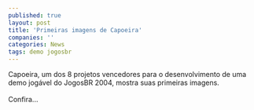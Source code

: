 ```yaml
---
published: true
layout: post
title: 'Primeiras imagens de Capoeira'
companies: ''
categories: News
tags: demo jogosbr
---
```

Capoeira, um dos 8 projetos vencedores para o desenvolvimento de uma demo jog&aacute;vel do JogosBR 2004, mostra suas primeiras imagens.<br /><br />Confira...

